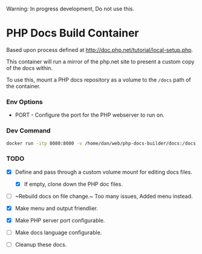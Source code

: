 Warning: In progress development, Do not use this.


# PHP Docs Build Container

Based upon process defined at http://doc.php.net/tutorial/local-setup.php.

This container will run a mirror of the php.net site to present a custom copy of the docs within.

To use this, mount a PHP docs repository as a volume to the `/docs` path 
of the container.


### Env Options

- PORT - Configure the port for the PHP webserver to run on.


### Dev Command

```bash
docker run -itp 8080:8080 -v /home/dan/web/php-docs-builder/docs:/docs <container>
```

### TODO

- [x] Define and pass through a custom volume mount for editing docs files.
  - [x] If empty, clone down the PHP doc files.
- [ ] ~Rebuild docs on file change.~ Too many issues, Added menu instead.
- [x] Make menu and output friendlier.
- [x] Make PHP server port configurable.
- [ ] Make docs language configurable.
- [ ] Cleanup these docs.

